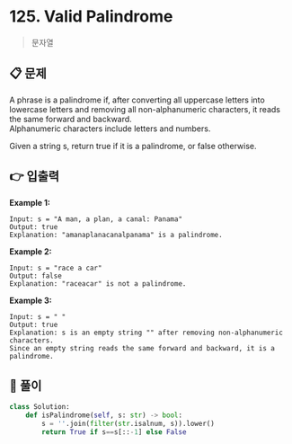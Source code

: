 # 125. Valid Palindrome

> 문자열

## 📋 문제

A phrase is a palindrome if, after converting all uppercase letters into lowercase letters and removing all non-alphanumeric characters,
it reads the same forward and backward.  
Alphanumeric characters include letters and numbers.

Given a string s, return true if it is a palindrome, or false otherwise.

## 👉 입출력

**Example 1:**

```
Input: s = "A man, a plan, a canal: Panama"
Output: true
Explanation: "amanaplanacanalpanama" is a palindrome.
```

**Example 2:**

```
Input: s = "race a car"
Output: false
Explanation: "raceacar" is not a palindrome.
```

**Example 3:**

```
Input: s = " "
Output: true
Explanation: s is an empty string "" after removing non-alphanumeric characters.
Since an empty string reads the same forward and backward, it is a palindrome.
```

## 📝 풀이

```python
class Solution:
    def isPalindrome(self, s: str) -> bool:
        s = ''.join(filter(str.isalnum, s)).lower()
        return True if s==s[::-1] else False
```
